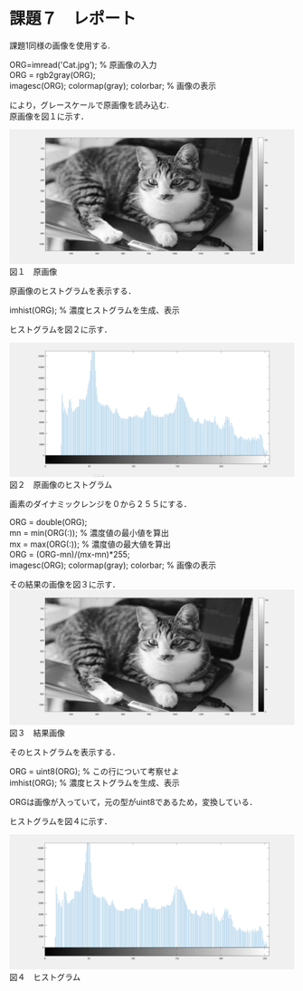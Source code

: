 # 課題７　レポート
課題1同様の画像を使用する.

ORG=imread('Cat.jpg'); % 原画像の入力   
ORG = rgb2gray(ORG);  
imagesc(ORG); colormap(gray); colorbar; % 画像の表示 

により，グレースケールで原画像を読み込む.   
原画像を図１に示す．

![原画像](https://github.com/15ec013/image_kadai/blob/master/img/7-0.PNG)
図１　原画像

原画像のヒストグラムを表示する．    

imhist(ORG); % 濃度ヒストグラムを生成、表示   

ヒストグラムを図２に示す．

![ヒスト１](https://github.com/15ec013/image_kadai/blob/master/img/7-0-Hist.PNG)
図２　原画像のヒストグラム


画素のダイナミックレンジを０から２５５にする．

ORG = double(ORG);    
mn = min(ORG(:)); % 濃度値の最小値を算出    
mx = max(ORG(:)); % 濃度値の最大値を算出    
ORG = (ORG-mn)/(mx-mn)*255;   
imagesc(ORG); colormap(gray); colorbar; % 画像の表示   

その結果の画像を図３に示す．    
![画像](https://github.com/15ec013/image_kadai/blob/master/img/7-1.PNG)
図３　結果画像


そのヒストグラムを表示する．

ORG = uint8(ORG); % この行について考察せよ   
imhist(ORG); % 濃度ヒストグラムを生成、表示   

ORGは画像が入っていて，元の型がuint8であるため，変換している．

ヒストグラムを図４に示す．

![ヒスト２](https://github.com/15ec013/image_kadai/blob/master/img/7-1-Hist.PNG)
図４　ヒストグラム
